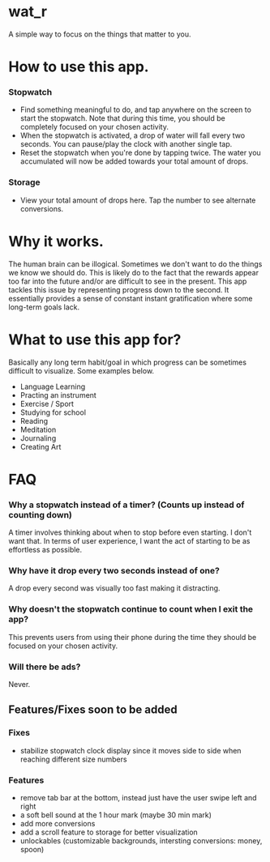 # wat_r

A simple way to focus on the things that matter to you.

# How to use this app.

### Stopwatch
- Find something meaningful to do, and tap anywhere on the screen to start the stopwatch. Note that during this time, you should be completely focused on your chosen activity.
- When the stopwatch is activated, a drop of water will fall every two seconds. You can pause/play the clock with another single tap.
- Reset the stopwatch when you're done by tapping twice. The water you accumulated will now be added towards your total amount of drops.

### Storage
- View your total amount of drops here. Tap the number to see alternate conversions.

# Why it works.
The human brain can be illogical. Sometimes we don't want to do the things we know we should do. This is likely do to the fact that the rewards appear too far into the future and/or are difficult to see in the present.
This app tackles this issue by representing progress down to the second. It essentially provides a sense of constant instant gratification where some long-term goals lack.

# What to use this app for?
Basically any long term habit/goal in which progress can be sometimes difficult to visualize. Some examples below.
- Language Learning
- Practing an instrument
- Exercise / Sport
- Studying for school
- Reading
- Meditation
- Journaling
- Creating Art

# FAQ

### Why a stopwatch instead of a timer? (Counts up instead of counting down)
A timer involves thinking about when to stop before even starting. I don't want that. In terms of user experience, I want the act of starting to be as effortless as possible.

### Why have it drop every two seconds instead of one?
A drop every second was visually too fast making it distracting.

### Why doesn't the stopwatch continue to count when I exit the app?
This prevents users from using their phone during the time they should be focused on your chosen activity.

### Will there be ads?
Never.

## Features/Fixes soon to be added
### Fixes
- stabilize stopwatch clock display since it moves side to side when reaching different size numbers

### Features
- remove tab bar at the bottom, instead just have the user swipe left and right
- a soft bell sound at the 1 hour mark (maybe 30 min mark)
- add more conversions
- add a scroll feature to storage for better visualization
- unlockables (customizable backgrounds, intersting conversions: money, spoon)
